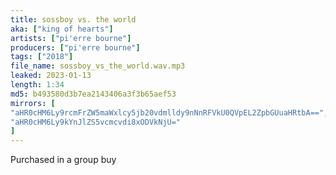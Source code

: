 ```yaml
---
title: sossboy vs. the world
aka: ["king of hearts"]
artists: ["pi'erre bourne"]
producers: ["pi'erre bourne"]
tags: ["2018"]
file_name: sossboy_vs_the_world.wav.mp3
leaked: 2023-01-13
length: 1:34
md5: b493580d3b7ea2143406a3f3b65aef53
mirrors: [
"aHR0cHM6Ly9rcmFrZW5maWxlcy5jb20vdmlldy9nNnRFVkU0QVpEL2ZpbGUuaHRtbA==",
"aHR0cHM6Ly9kYnJlZS5vcmcvdi8xODVkNjU="
]
---
```

Purchased in a group buy
